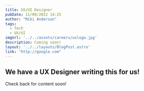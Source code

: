 ```yaml
---
title: UX/UI Designer
pubDate: 11/09/2022 14:25
author: "Miki Anderson"
tags:
  - Tech
  - UX/UI
imgUrl: '../../assets/careers/uxlogo.jpg'
description: Coming soon!
layout: '../../layouts/BlogPost.astro'
link: "http://google.com"
---
```


## We have a UX Designer writing this for us!

Check back for content soon!
